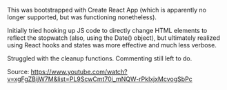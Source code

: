 This was bootstrapped with Create React App (which is apparently no longer supported, but was functioning nonetheless).

Initially tried hooking up JS code to directly change HTML elements to reflect the stopwatch (also, using the Date() object), but ultimately realized using React hooks and states was more effective and much less verbose.

Struggled with the cleanup functions. Commenting still left to do.

Source: https://www.youtube.com/watch?v=xgFgZBijW7M&list=PL9ScwCmt70i_mNQW-rPkIxjxMcvogSbPc